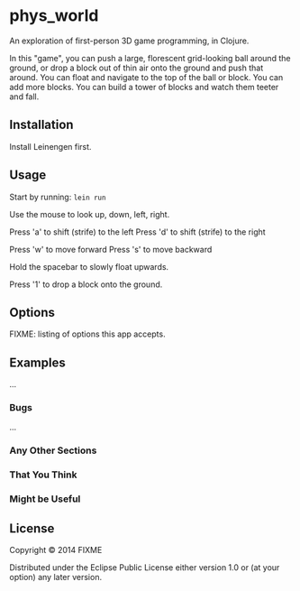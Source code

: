 # phys_world

An exploration of first-person 3D game programming, in Clojure.

In this "game", you can push a large, florescent grid-looking ball around the ground,
or drop a block out of thin air onto the ground and push that around. You can
float and navigate to the top of the ball or block. You can add more blocks.
You can build a tower of blocks and watch them teeter and fall.

## Installation

Install Leinengen first.

## Usage

Start by running: `lein run`

Use the mouse to look up, down, left, right.

Press 'a' to shift (strife) to the left
Press 'd' to shift (strife) to the right

Press 'w' to move forward
Press 's' to move backward

Hold the spacebar to slowly float upwards.

Press '1' to drop a block onto the ground.

## Options

FIXME: listing of options this app accepts.

## Examples

...

### Bugs

...

### Any Other Sections
### That You Think
### Might be Useful

## License

Copyright © 2014 FIXME

Distributed under the Eclipse Public License either version 1.0 or (at
your option) any later version.
